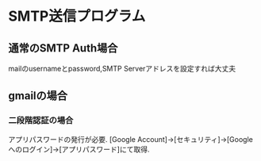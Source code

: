 # SMTP送信プログラム

## 通常のSMTP Auth場合
mailのusernameとpassword,SMTP Serverアドレスを設定すれば大丈夫

## gmailの場合
### 二段階認証の場合
アプリパスワードの発行が必要.
[Google Account]->[セキュリティ]->[Googleへのログイン]->[アプリパスワード]にて取得.
